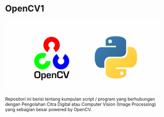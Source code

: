 # OpenCV1
<img src="images/opencvpython.png">

Repositori ini berisi tentang kumpulan script / program yang berhubungan dengan Pengolahan Citra Digital atau Computer Vision (Image Processing) yang sebagian besar powered by OpenCV.
